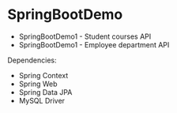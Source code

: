 # SpringBootDemo

- SpringBootDemo1 - Student courses API 
- SpringBootDemo1 - Employee department API


Dependencies:
- Spring Context
- Spring Web
- Spring Data JPA
- MySQL Driver
